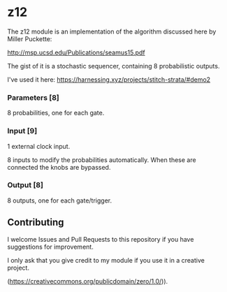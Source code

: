 
# z12

The z12 module is an implementation of the algorithm discussed here by Miller Puckette:

http://msp.ucsd.edu/Publications/seamus15.pdf

The gist of it is a stochastic sequencer, containing 8 probabilistic outputs.

I've used it here: https://harnessing.xyz/projects/stitch-strata/#demo2

### Parameters [8]

8 probabilities, one for each gate.

### Input [9]

1 external clock input.

8 inputs to modify the probabilities automatically. When these are connected the knobs are bypassed.

### Output [8]

8 outputs, one for each gate/trigger.

## Contributing

I welcome Issues and Pull Requests to this repository if you have suggestions for improvement.

I only ask that you give credit to my module if you use it in a creative project.

(https://creativecommons.org/publicdomain/zero/1.0/)).
